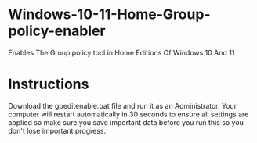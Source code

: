 # Windows-10-11-Home-Group-policy-enabler
Enables The Group policy tool in Home Editions Of Windows 10 And 11
# Instructions
Download the gpeditenable.bat file and run it as an Administrator. Your computer will restart automatically in 30 seconds to ensure all settings are applied so make sure you save important data before you run this so you don't lose important progress.
